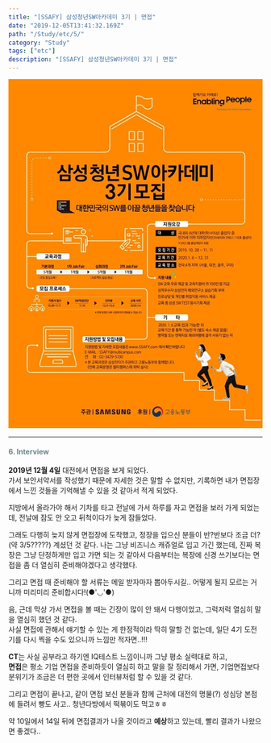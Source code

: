 ```yaml
---
title: "[SSAFY] 삼성청년SW아카데미 3기 | 면접"
date: "2019-12-05T13:41:32.169Z"
path: "/Study/etc/5/"
category: "Study"
tags: ["etc"]
description: "[SSAFY] 삼성청년SW아카데미 3기 | 면접"
---
```


![img](images/ssafy.png)

<hr />

#### <span style="color:#6D838C">6. Interview</span>  

**2019년 12월 4일** 대전에서 면접을 보게 되었다.  
가서 보안서약서를 작성했기 때문에 자세한 것은 말할 수 없지만, 기록하면 내가 면접장에서 느낀 것들을 기억해낼 수 있을 것 같아서 적게 되었다.  

지방에서 올라가야 해서 기차를 타고 전날에 가서 하루를 자고 면접을 보러 가게 되었는데, 전날에 잠도 안 오고 뒤척이다가 늦게 잠들었다.   

그래도 다행히 늦지 않게 면접장에 도착했고, 정장을 입으신 분들이 반?반보다 조금 더?(약 3/5?????) 계셨던 것 같다. 나는 그냥 비즈니스 캐쥬얼로 입고 가긴 했는데, 진짜 복장은 그냥 단정하게만 입고 가면 되는 것 같아서 다음부터는 복장에 신경 쓰기보다는 면접을 좀 더 열심히 준비해야겠다고 생각했다.  

그리고 면접 때 준비해야 할 서류는 메일 받자마자 뽑아두시길..
어떻게 될지 모르는 거니까 미리미리 준비합시다!(●'◡'●)

음, 근데 막상 가서 면접을 볼 때는 긴장이 많이 안 돼서 다행이었고, 그럭저럭 열심히 말을 열심히 했던 것 같다.  
사실 면접에 관해서 얘기할 수 있는 게 한정적이라 딱히 말할 건 없는데, 일단 4기 도전기를 다시 찍을 수도 있으니까 느낌만 적자면..!!!   

**CT**는 사실 공부라고 하기엔 IQ테스트 느낌이니까 그냥 평소 실력대로 하고,  
**면접**은 평소 기업 면접을 준비하듯이 열심히 하고 말을 잘 정리해서 가면, 기업면접보다 분위기가 조금은 더 편한 곳에서 인터뷰처럼 할 수 있을 것 같다.  

그리고 면접이 끝나고, 같이 면접 보신 분들과 함께 근처에 대전의 명물(?) 성심당 본점에 들려서 빵도 사고.. 청년다방에서 떡볶이도 먹고ㅎㅎ

약 10일에서 14일 뒤에 면접결과가 나올 것이라고 **예상**하고 있는데, 빨리 결과가 나왔으면 좋겠다..
